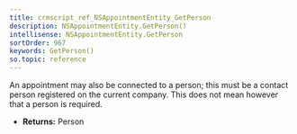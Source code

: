 ```yaml
---
title: crmscript_ref_NSAppointmentEntity_GetPerson
description: NSAppointmentEntity.GetPerson()
intellisense: NSAppointmentEntity.GetPerson
sortOrder: 967
keywords: GetPerson()
so.topic: reference
---
```



An appointment may also be connected to a person; this must be a contact person registered on the current company. This does not mean however that a person is required.



* **Returns:** Person


